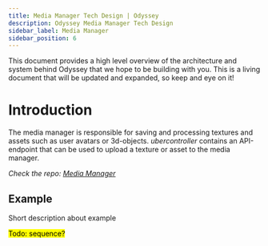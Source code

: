 ```yaml
---
title: Media Manager Tech Design | Odyssey
description: Odyssey Media Manager Tech Design
sidebar_label: Media Manager
sidebar_position: 6
---
```

This document provides a high level overview of the architecture and system behind Odyssey that we hope to be building with you. This is a living document that will be updated and expanded, so keep and eye on it!

# Introduction

The media manager is responsible for saving and processing textures and assets such as user avatars or 3d-objects.
_ubercontroller_ contains an API-endpoint that can be used to upload a texture or asset to the media manager.

*Check the repo: [Media Manager]([https://github.com/momentum-xyz/media-manager](https://github.com/momentum-xyz/media-manger))*

## Example
Short description about example

<mark>Todo: sequence?</mark>